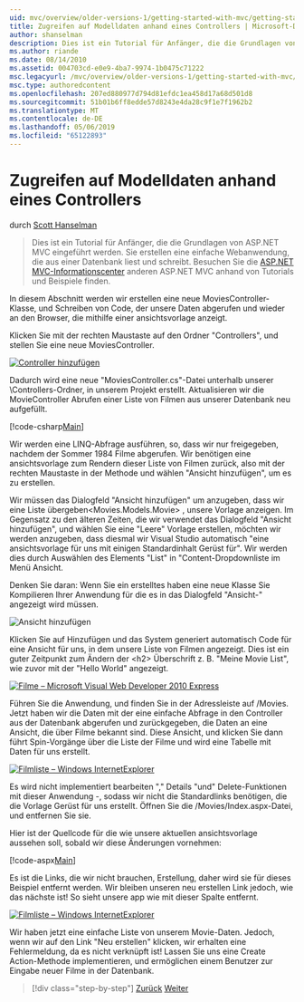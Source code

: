 ```yaml
---
uid: mvc/overview/older-versions-1/getting-started-with-mvc/getting-started-with-mvc-part5
title: Zugreifen auf Modelldaten anhand eines Controllers | Microsoft-Dokumentation
author: shanselman
description: Dies ist ein Tutorial für Anfänger, die die Grundlagen von ASP.NET MVC eingeführt werden. Erstellen Sie eine einfache Webanwendung, die aus einer Datenbank liest und schreibt.
ms.author: riande
ms.date: 08/14/2010
ms.assetid: 004703cd-e0e9-4ba7-9974-1b0475c71222
msc.legacyurl: /mvc/overview/older-versions-1/getting-started-with-mvc/getting-started-with-mvc-part5
msc.type: authoredcontent
ms.openlocfilehash: 207ed880977d794d81efdc1ea458d17a68d501d8
ms.sourcegitcommit: 51b01b6ff8edde57d8243e4da28c9f1e7f1962b2
ms.translationtype: MT
ms.contentlocale: de-DE
ms.lasthandoff: 05/06/2019
ms.locfileid: "65122893"
---
```

# <a name="accessing-your-models-data-from-a-controller"></a>Zugreifen auf Modelldaten anhand eines Controllers

durch [Scott Hanselman](https://github.com/shanselman)

> Dies ist ein Tutorial für Anfänger, die die Grundlagen von ASP.NET MVC eingeführt werden. Sie erstellen eine einfache Webanwendung, die aus einer Datenbank liest und schreibt. Besuchen Sie die [ASP.NET MVC-Informationscenter](../../../index.md) anderen ASP.NET MVC anhand von Tutorials und Beispiele finden.

In diesem Abschnitt werden wir erstellen eine neue MoviesController-Klasse, und Schreiben von Code, der unsere Daten abgerufen und wieder an den Browser, die mithilfe einer ansichtsvorlage anzeigt.

Klicken Sie mit der rechten Maustaste auf den Ordner "Controllers", und stellen Sie eine neue MoviesController.

[![Controller hinzufügen](getting-started-with-mvc-part5/_static/image2.png)](getting-started-with-mvc-part5/_static/image1.png)

Dadurch wird eine neue "MoviesController.cs"-Datei unterhalb unserer \Controllers-Ordner, in unserem Projekt erstellt. Aktualisieren wir die MovieController Abrufen einer Liste von Filmen aus unserer Datenbank neu aufgefüllt.

[!code-csharp[Main](getting-started-with-mvc-part5/samples/sample1.cs)]

Wir werden eine LINQ-Abfrage ausführen, so, dass wir nur freigegeben, nachdem der Sommer 1984 Filme abgerufen. Wir benötigen eine ansichtsvorlage zum Rendern dieser Liste von Filmen zurück, also mit der rechten Maustaste in der Methode und wählen "Ansicht hinzufügen", um es zu erstellen.

Wir müssen das Dialogfeld "Ansicht hinzufügen" um anzugeben, dass wir eine Liste übergeben&lt;Movies.Models.Movie&gt; , unsere Vorlage anzeigen. Im Gegensatz zu den älteren Zeiten, die wir verwendet das Dialogfeld "Ansicht hinzufügen", und wählen Sie eine "Leere" Vorlage erstellen, möchten wir werden anzugeben, dass diesmal wir Visual Studio automatisch "eine ansichtsvorlage für uns mit einigen Standardinhalt Gerüst für". Wir werden dies durch Auswählen des Elements "List" in "Content-Dropdownliste im Menü Ansicht.

Denken Sie daran: Wenn Sie ein erstelltes haben eine neue Klasse Sie Kompilieren Ihrer Anwendung für die es in das Dialogfeld "Ansicht-" angezeigt wird müssen.

![Ansicht hinzufügen](getting-started-with-mvc-part5/_static/image3.png)

Klicken Sie auf Hinzufügen und das System generiert automatisch Code für eine Ansicht für uns, in dem unsere Liste von Filmen angezeigt. Dies ist ein guter Zeitpunkt zum Ändern der &lt;h2&gt; Überschrift z. B. "Meine Movie List", wie zuvor mit der "Hello World" angezeigt.

[![Filme – Microsoft Visual Web Developer 2010 Express](getting-started-with-mvc-part5/_static/image5.png)](getting-started-with-mvc-part5/_static/image4.png)

Führen Sie die Anwendung, und finden Sie in der Adressleiste auf /Movies. Jetzt haben wir die Daten mit der eine einfache Abfrage in den Controller aus der Datenbank abgerufen und zurückgegeben, die Daten an eine Ansicht, die über Filme bekannt sind. Diese Ansicht, und klicken Sie dann führt Spin-Vorgänge über die Liste der Filme und wird eine Tabelle mit Daten für uns erstellt.

[![Filmliste – Windows InternetExplorer](getting-started-with-mvc-part5/_static/image7.png)](getting-started-with-mvc-part5/_static/image6.png)

Es wird nicht implementiert bearbeiten "," Details "und" Delete-Funktionen mit dieser Anwendung -, sodass wir nicht die Standardlinks benötigen, die die Vorlage Gerüst für uns erstellt. Öffnen Sie die /Movies/Index.aspx-Datei, und entfernen Sie sie.

Hier ist der Quellcode für die wie unsere aktuellen ansichtsvorlage aussehen soll, sobald wir diese Änderungen vornehmen:

[!code-aspx[Main](getting-started-with-mvc-part5/samples/sample2.aspx)]

Es ist die Links, die wir nicht brauchen, Erstellung, daher wird sie für dieses Beispiel entfernt werden. Wir bleiben unseren neu erstellen Link jedoch, wie das nächste ist! So sieht unsere app wie mit dieser Spalte entfernt.

[![Filmliste – Windows InternetExplorer](getting-started-with-mvc-part5/_static/image9.png)](getting-started-with-mvc-part5/_static/image8.png)

Wir haben jetzt eine einfache Liste von unserem Movie-Daten. Jedoch, wenn wir auf den Link "Neu erstellen" klicken, wir erhalten eine Fehlermeldung, da es nicht verknüpft ist! Lassen Sie uns eine Create Action-Methode implementieren, und ermöglichen einem Benutzer zur Eingabe neuer Filme in der Datenbank.

> [!div class="step-by-step"]
> [Zurück](getting-started-with-mvc-part4.md)
> [Weiter](getting-started-with-mvc-part6.md)
